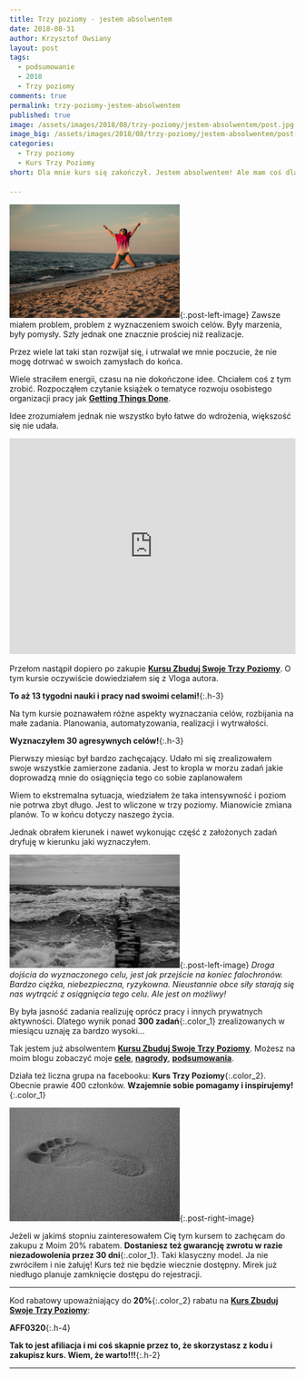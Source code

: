 ```yaml
---
title: Trzy poziomy - jestem absolwentem
date: 2018-08-31
author: Krzysztof Owsiany
layout: post
tags:
  - podsumowanie
  - 2018
  - Trzy poziomy
comments: true
permalink: trzy-poziomy-jestem-absolwentem
published: true
image: /assets/images/2018/08/trzy-poziomy/jestem-absolwentem/post.jpg
image_big: /assets/images/2018/08/trzy-poziomy/jestem-absolwentem/post-big.jpg
categories:
  - Trzy poziomy
  - Kurs Trzy Poziomy
short: Dla mnie kurs się zakończył. Jestem absolwentem! Ale mam coś dla Ciebie. <b>20%</b> rabat na zakup <a href="https://trzypoziomy.pl/kurs"><b>Kursu Zbuduj Swoje Trzy Poziomy</b></a>. Wystarczy, że podczas zakupu użyjesz mojego kodu <b>AFF0320</b>. Nie czekaj korzystaj. Rejestracja zostanie niebawem wstrzymana.

---
```

[![Kurs Zbuduj Swoje Trzy Poziomy][post]][post-big]{:.post-left-image}
Zawsze miałem problem, problem z wyznaczeniem swoich celów. Były marzenia, były pomysły. Szły jednak one znacznie prościej niż realizacje. 

Przez wiele lat taki stan rozwijał się, i utrwalał we mnie poczucie, że nie mogę dotrwać w swoich zamysłach do końca.

Wiele straciłem energii, czasu na nie dokończone idee. Chciałem coś z tym zrobić. Rozpocząłem czytanie książek o tematyce rozwoju osobistego organizacji pracy jak **[Getting Things Done]**. 

Idee zrozumiałem jednak nie wszystko było łatwe do wdrożenia, większość się nie udała.

<div width="640" height="380" style="margin-left:auto; margin-right:auto;">
<embed width="100%" height="380" src="https://www.youtube.com/embed/iUggVKDXMQ4"/>
</div >

Przełom nastąpił dopiero po zakupie **[Kursu Zbuduj Swoje Trzy Poziomy]**. O tym kursie oczywiście dowiedziałem się z Vloga autora. 

**To aż 13 tygodni nauki i pracy nad swoimi celami!**{:.h-3}

Na tym kursie poznawałem różne aspekty wyznaczania celów, rozbijania na małe zadania.  Planowania, automatyzowania, realizacji i wytrwałości.

**Wyznaczyłem 30 agresywnych celów!**{:.h-3}

Pierwszy miesiąc był bardzo zachęcający. Udało mi się zrealizowałem swoje wszystkie zamierzone zadania. Jest to kropla w morzu zadań jakie doprowadzą mnie do osiągnięcia tego co sobie zaplanowałem

Wiem to ekstremalna sytuacja, wiedziałem że taka intensywność i poziom nie potrwa zbyt długo. Jest to wliczone w trzy poziomy. Mianowicie zmiana planów. To w końcu dotyczy naszego życia.

Jednak obrałem kierunek i nawet wykonując część z założonych zadań dryfuję w kierunku jaki wyznaczyłem. 

[![Kurs Zbuduj Swoje Trzy Poziomy][image1]][image1-big]{:.post-left-image}
*Droga dojścia do wyznaczonego celu, jest jak przejście na koniec falochronów. Bardzo ciężka, niebezpieczna, ryzykowna. Nieustannie obce siły starają się nas wytrącić z osiągnięcia tego celu. Ale jest on możliwy!*

By była jasność zadania realizuję oprócz pracy i innych prywatnych aktywności. Dlatego wynik ponad **300 zadań**{:.color_1} zrealizowanych w miesiącu uznaję za bardzo wysoki...

Tak jestem już absolwentem **[Kursu Zbuduj Swoje Trzy Poziomy]**. Możesz na moim blogu zobaczyć moje **[cele]**, **[nagrody]**, **[podsumowania]**.

Działa też liczna grupa na facebooku: **Kurs Trzy Poziomy**{:.color_2}. Obecnie prawie 400 członków. **Wzajemnie sobie pomagamy i inspirujemy!**{:.color_1}

[![Kurs Zbuduj Swoje Trzy Poziomy][image2]][image2-big]{:.post-right-image}

Jeżeli w jakimś stopniu zainteresowałem Cię tym kursem to zachęcam do zakupu z Moim 20% rabatem. **Dostaniesz też gwarancję zwrotu w razie niezadowolenia przez 30 dni**{:.color_1}. Taki klasyczny model. Ja nie zwróciłem i nie żałuję! Kurs też nie będzie wiecznie dostępny. Mirek już niedługo planuje zamknięcie dostępu do rejestracji.

----
Kod rabatowy upoważniający do **20%**{:.color_2} rabatu na **[Kurs Zbuduj Swoje Trzy Poziomy]**:

**AFF0320**{:.h-4}


**Tak to jest afiliacja i mi coś skapnie przez to, że skorzystasz z kodu i zakupisz kurs. Wiem, że warto!!!**{:.h-2}


------

[post]: /assets/images/2018/08/trzy-poziomy/jestem-absolwentem/post.jpg
[post-big]: /assets/images/2018/08/trzy-poziomy/jestem-absolwentem/post-big.jpg

[image1]: /assets/images/2018/08/trzy-poziomy/jestem-absolwentem/image1.jpg
[image1-big]: /assets/images/2018/08/trzy-poziomy/jestem-absolwentem/image1-big.jpg

[image2]: /assets/images/2018/08/trzy-poziomy/jestem-absolwentem/image2.jpg
[image2-big]: /assets/images/2018/08/trzy-poziomy/jestem-absolwentem/image2-big.jpg




[Kurs Zbuduj Swoje Trzy Poziomy]: https://trzypoziomy.pl/kurs
[Kursu Zbuduj Swoje Trzy Poziomy]: https://trzypoziomy.pl/kurs
[Cele]: {{site.url}}/cele

[cele]: {{site.url}}/cele
[nagrody]: {{site.url}}/nagrody-poziom-1
[podsumowania]: {{site.url}}/trzy-poziomy-podsumowanie-czerwiec-2018
[Getting Things Done]: https://ebookpoint.pl/ksiazki/getting-things-done-czyli-sztuka-bezstresowej-efektywnosci-wydanie-ii-david-allen,getti2.htm